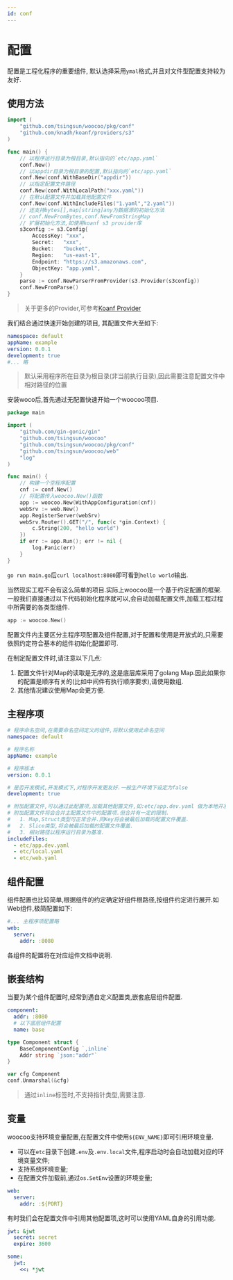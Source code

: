 ```yaml
---
id: conf
---
```

# 配置

配置是工程化程序的重要组件, 默认选择采用`ymal`格式,并且对文件型配置支持较为友好.

## 使用方法

```go
import (
	"github.com/tsingsun/woocoo/pkg/conf"
	"github.com/knadh/koanf/providers/s3"
)

func main() {
	// 以程序运行目录为根目录,默认指向的`etc/app.yaml`
	conf.New()
	// 以appdir目录为根目录的配置,默认指向的`etc/app.yaml`
	conf.New(conf.WithBaseDir("appdir"))
	// 以指定配置文件路径
	conf.New(conf.WithLocalPath("xxx.yaml"))
	// 在默认配置文件并加载其他配置文件
	conf.New(conf.WithIncludeFiles("1.yaml","2.yaml"))
	// 还支持bytes[],map[string]any为数据源的初始化方法
	// conf.NewFromBytes,conf.NewFromStringMap
	// 扩展初始化方法,如使用koanf s3 provider库
	s3config := s3.Config{
		AccessKey: "xxx",
		Secret:   "xxx",
		Bucket:   "bucket",
		Region:   "us-east-1",
		Endpoint: "https://s3.amazonaws.com",
		ObjectKey: "app.yaml",
    }   
	parse := conf.NewParserFromProvider(s3.Provider(s3config))
	conf.NewFromParse()
}

```

> 关于更多的Provider,可参考[Koanf Provider](https://github.com/knadh/koanf?tab=readme-ov-file#bundled-providers)

我们结合通过快速开始创建的项目, 其配置文件大至如下:

```yaml
namespace: default
appName: example
version: 0.0.1
development: true
#... 略
```

>  默认采用程序所在目录为根目录(非当前执行目录),因此需要注意配置文件中相对路径的位置

安装woco后,首先通过无配置快速开始一个woocoo项目.

```go
package main

import (
	"github.com/gin-gonic/gin"
	"github.com/tsingsun/woocoo"
	"github.com/tsingsun/woocoo/pkg/conf"
	"github.com/tsingsun/woocoo/web"
	"log"
)

func main() {
	// 构建一个空程序配置
	cnf := conf.New()
	// 将配置传入woocoo.New()函数
	app := woocoo.New(WithAppConfiguration(cnf))
	webSrv := web.New()
	app.RegisterServer(webSrv)
	webSrv.Router().GET("/", func(c *gin.Context) {
		c.String(200, "hello world")
	})
	if err := app.Run(); err != nil {
		log.Panic(err)
	}
}
```

`go run main.go`后`curl localhost:8080`即可看到`hello world`输出.

当然现实工程不会有这么简单的项目.实际上woocoo是一个基于约定配置的框架.
一般我们直接通过以下代码初始化程序就可以,会自动加载配置文件,加载工程过程中所需要的各类型组件.

```go
app := woocoo.New()
```

配置文件内主要区分主程序项配置及组件配置,对于配置和使用是开放式的,只需要依照约定符合基本的组件初始化配置即可.

在制定配置文件时,请注意以下几点:

1. 配置文件针对Map的读取是无序的,这是底层库采用了golang Map.因此如果你的配置是顺序有关的(比如中间件有执行顺序要求),请使用数组.
2. 其他情况建议使用Map会更方便.

## 主程序项

```yaml
# 程序命名空间,在需要命名空间定义的组件,将默认使用此命名空间
namespace: default

# 程序名称
appName: example

# 程序版本
version: 0.0.1

# 是否开发模式,开发模式下,对程序开发更友好.一般生产环境下设定为false
development: true

# 附加配置文件,可以通过此配置项,加载其他配置文件,如:etc/app.dev.yaml 做为本地开发配置文件.
# 附加配置文件将会合并主配置文件中的配置项.但合并有一定的限制.
#   1. Map,Struct类型可正常合并.同Key将会被最后加载的配置文件覆盖.
#   2. Slice类型,将会被最后加载的配置文件覆盖.
#   3. 相对路径以程序运行目录为基准.
includeFiles:
  - etc/app.dev.yaml
  - etc/local.yaml
  - etc/web.yaml
```

## 组件配置

组件配置也比较简单,根据组件的约定确定好组件根路径,按组件约定进行展开.如Web组件,极简配置如下:

```yaml
#... 主程序项配置略
web:
  server:
    addr: :8080
```

各组件的配置将在对应组件文档中说明.

##  嵌套结构

当要为某个组件配置时,经常到遇自定义配置类,嵌套底层组件配置.

```yaml
component:
  addr: :8080
  # 以下底层组件配置
  name: base  
```

```go
type Component struct {
    BaseComponentConfig `,inline`
    Addr string `json:"addr"`
}

var cfg Component
conf.Unmarshal(&cfg)
```
> 通过`inline`标签时,不支持指针类型,需要注意.

## 变量

woocoo支持环境变量配置,在配置文件中使用`${ENV_NAME}`即可引用环境变量.

- 可以在`etc`目录下创建`.env`及`.env.local`文件,程序启动时会自动加载对应的环境变量文件;
- 支持系统环境变量;
- 在配置文件加载前,通过`os.SetEnv`设置的环境变量;

```yaml
web:
  server:
    addr: :${PORT}
```

有时我们会在配置文件中引用其他配置项,这时可以使用YAML自身的引用功能.

```yaml
jwt: &jwt
  secret: secret
  expire: 3600

some:
  jwt:
    <<: *jwt
```